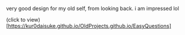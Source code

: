 very good design for my old self, from looking back. i am impressed lol

(click to view)[https://kur0daisuke.github.io/OldProjects.github.io/EasyQuestions]
